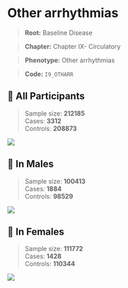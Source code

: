 # Other arrhythmias

> **Root:** Baseline Disease  

> **Chapter:** Chapter IX- Circulatory  

> **Phenotype:** Other arrhythmias  

> **Code:** `I9_OTHARR`

## 🧪 All Participants  
> Sample size: **212185**  
> Cases: **3312**  
> Controls: **208873**
<img src="/Disease/Figures/ALL/Incidence/I9_OTHARR.png"/>
<CsvTable src="/Disease/Data/ALL/Incidence/COX_I9_OTHARR.csv" label="🔍 View full results" />

## 👨 In Males  
> Sample size: **100413**  
> Cases: **1884**  
> Controls: **98529**
<img src="/Disease/Figures/Male/Incidence/I9_OTHARR.png"/>
<CsvTable src="/Disease/Data/Male/Incidence/COX_I9_OTHARR.csv" label="🔍 View full results" />

## 👩 In Females  
> Sample size: **111772**  
> Cases: **1428**  
> Controls: **110344**
<img src="/Disease/Figures/Female/Incidence/I9_OTHARR.png"/>
<CsvTable src="/Disease/Data/Female/Incidence/COX_I9_OTHARR.csv" label="🔍 View full results" />
